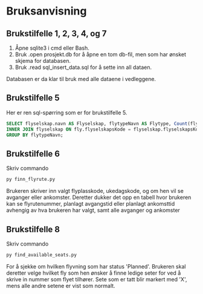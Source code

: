 # Bruksanvisning

## Brukstilfelle 1, 2, 3, 4, og 7 
1. Åpne sqlite3 i cmd eller Bash.
2. Bruk .open prosjekt.db for å åpne en tom db-fil, men som har ønsket skjema for databasen.
3. Bruk .read sql_insert_data.sql for å sette inn all dataen.

Databasen er da klar til bruk med alle dataene i vedleggene. 
## Brukstilfelle 5
Her er ren sql-spørring som er for brukstilfelle 5.
```sql
SELECT flyselskap.navn AS Flyselskap, flytypeNavn AS Flytype, Count(flytypeNavn) AS 'Antall fly' FROM Fly
INNER JOIN flyselskap ON fly.flyselskapsKode = flyselskap.flyselskapsKode
GROUP BY flytypeNavn;
```

## Brukstilfelle 6
Skriv commando 
```py
py finn_flyrute.py
```
Brukeren skriver inn valgt flyplasskode, ukedagskode, og om hen vil se avganger eller ankomster. Deretter dukker det opp en tabell hvor brukeren kan se flyrutenummer, planlagt avgangstid eller planlagt ankomsttid avhengig av hva brukeren har valgt, samt alle avganger og ankomster  

## Brukstilfelle 8
Skriv commando 
```py
py find_available_seats.py
```
For å sjekke om hvilken flyvning som har status 'Planned'. Brukeren skal deretter velge hvilket fly som hen ønsker å finne ledige seter for ved å skrive in nummer som flyet tilhører.
Sete som er tatt blir markert med 'X', mens alle andre setene er vist som normalt. 
